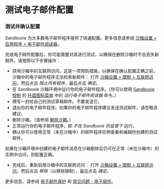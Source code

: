 # 测试电子邮件配置

### 测试并确认配置

Sandboxie 为大多数电子邮件程序提供了快速配置。更多信息请参阅 [沙箱设置 > 应用程序 > 电子邮件阅读器](ApplicationsSettings.md#email-reader)。

完成电子邮件配置后，你可能需要对其进行测试，以确保在删除沙箱时不会丢失新邮件。请按照以下步骤操作：

* 禁用沙箱中的互联网访问。这是一项预防措施，以确保在确认配置正确之前，沙箱中的电子邮件程序无法检索新邮件：
  打开 [沙箱设置 > 限制 > 互联网访问](RestrictionsSettings.md#internet-access)，然后点击 _阻止所有程序_，最后点击 _确定_。
* 在 Sandboxie 沙箱环境中运行你的电子邮件程序。（你可以使用 [Sandboxie 控制](SandboxieControl.md) 的 [托盘图标菜单](TrayIconMenu.md) 中的 _运行电子邮件阅读器_ 命令。）
* 撰写一封给自己的测试草稿邮件。不要发送它。
* 退出你的电子邮件程序。如果你的电子邮件程序建议发送测试邮件，请忽略该建议。
* 删除沙箱。（请参阅 [删除沙箱](DeleteSandbox.md)。）
* 正常运行你的电子邮件程序，即 _不在 Sandboxie 的监管下_ 运行。
* 确认你可以使用正常（未在沙箱中）的邮件程序实例查看和编辑你创建的测试邮件。

如果在沙箱环境中创建的电子邮件消息在沙箱删除后仍可在正常（未在沙箱中）的实例中访问，则配置正确。

* 完成后，重新启用沙箱中的互联网访问：
  打开 [沙箱设置 > 限制 > 互联网访问](RestrictionsSettings.md#internet-access)，然后点击 _移除_（以移除限制），最后点击 _确定_。

更多信息，请参阅 [电子邮件保护](EmailProtection.md) 和 [常见问题 - 电子邮件](FAQEmail.md)。